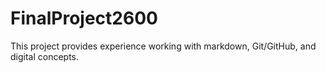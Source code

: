 # FinalProject2600
This project provides experience working with markdown, Git/GitHub, and digital concepts.
